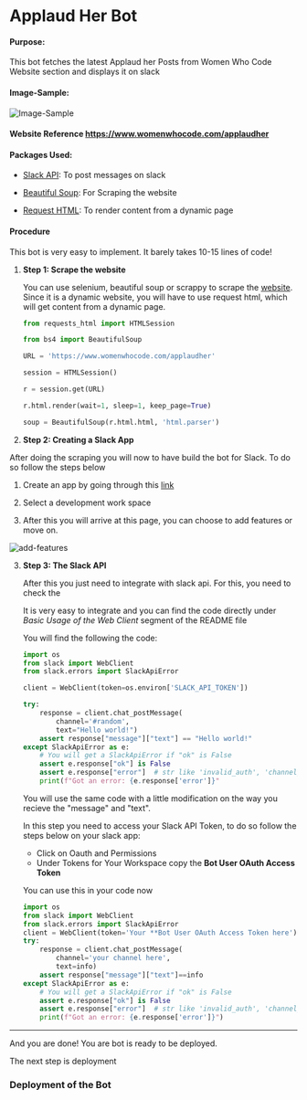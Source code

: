 # Applaud Her Bot

#### Purpose: 

This bot fetches the latest Applaud her Posts from Women Who Code Website section and displays it on slack 

#### Image-Sample:

![Image-Sample](https://github.com/varchanaiyer/applaud_her_bot/blob/master/figs/bot-look.png)



#### Website Reference https://www.womenwhocode.com/applaudher

#### Packages Used: 

- [Slack API](https://api.slack.com/start): To post messages on slack

- [Beautiful Soup](https://realpython.com/beautiful-soup-web-scraper-python/): For Scraping the website
- [Request HTML](https://requests.readthedocs.io/projects/requests-html/en/latest/): To render content from a dynamic page

#### Procedure

This bot is very easy to implement. It barely takes 10-15 lines of code! 

1. **Step 1: Scrape the website**

   You can use selenium, beautiful soup or scrappy to scrape the [website]( https://www.womenwhocode.com/applaudher). Since it is a dynamic website, you will have to use request html, which will get content from a dynamic page. 

   ```python
   from requests_html import HTMLSession
   
   from bs4 import BeautifulSoup
   
   URL = 'https://www.womenwhocode.com/applaudher'
   
   session = HTMLSession()
   
   r = session.get(URL)
   
   r.html.render(wait=1, sleep=1, keep_page=True)
   
   soup = BeautifulSoup(r.html.html, 'html.parser')
   
   
   ```

2.  **Step 2: Creating a Slack App**

   After doing the scraping you will now to have build the bot for Slack. To do so follow the steps below

   1) Create an app by going through this [link](https://api.slack.com/start/overview#creating)

   2) Select a development work space

   3) After this you will arrive at this page, you can choose to add features or move on.

   ![add-features](https://github.com/varchanaiyer/applaud_her_bot/blob/master/figs/basic-functionality.png)

   

3. **Step 3: The Slack API**

   After this you just need to integrate with slack api. For this, you need to check the 

   It is very easy to integrate and you can find the code directly under *Basic Usage of the Web Client* segment of the README file

   You will find the following the code:

   ```python
   import os
   from slack import WebClient
   from slack.errors import SlackApiError
   
   client = WebClient(token=os.environ['SLACK_API_TOKEN'])
   
   try:
       response = client.chat_postMessage(
           channel='#random',
           text="Hello world!")
       assert response["message"]["text"] == "Hello world!"
   except SlackApiError as e:
       # You will get a SlackApiError if "ok" is False
       assert e.response["ok"] is False
       assert e.response["error"]  # str like 'invalid_auth', 'channel_not_found'
       print(f"Got an error: {e.response['error']}"
   ```

   

   You will use the same code with a little modification on the way you recieve the "message" and "text".

   In this step you need to access your Slack API Token, to do so follow the steps below on your slack app:

   - Click on Oauth and Permissions
   - Under Tokens for Your Workspace copy the **Bot User OAuth Access Token**

   You can use this in your code now 

   ```python
   import os
   from slack import WebClient
   from slack.errors import SlackApiError
   client = WebClient(token='Your **Bot User OAuth Access Token here')
   try:
       response = client.chat_postMessage(
           channel='your channel here',
           text=info)
       assert response["message"]["text"]==info
   except SlackApiError as e:
       # You will get a SlackApiError if "ok" is False
       assert e.response["ok"] is False
       assert e.response["error"]  # str like 'invalid_auth', 'channel_not_found'
       print(f"Got an error: {e.response['error']}")
   ```

   

---

And you are done! You are bot is ready to be deployed. 

The next step is deployment



### Deployment of the Bot

